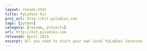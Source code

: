```yaml
---
layout: resume.html
title: PyLadies Kit
proj_url: http://kit.pyladies.com
tags: [python]
category: [resume, projects]
url: http://kit.pyladies.com
released: April 2014
excerpt: All you need to start your own local PyLadies location
---
```


